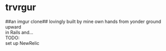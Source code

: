 trvrgur
=======
##an imgur clone##
lovingly built by mine own hands from yonder ground upward  
in Rails and...  
TODO:  
  set up NewRelic  